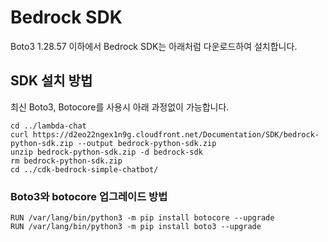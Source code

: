 # Bedrock SDK

Boto3 1.28.57 이하에서 Bedrock SDK는 아래처럼 다운로드하여 설치합니다. 

## SDK 설치 방법

최신 Boto3, Botocore를 사용시 아래 과정없이 가능합니다. 

```text
cd ../lambda-chat
curl https://d2eo22ngex1n9g.cloudfront.net/Documentation/SDK/bedrock-python-sdk.zip --output bedrock-python-sdk.zip
unzip bedrock-python-sdk.zip -d bedrock-sdk
rm bedrock-python-sdk.zip
cd ../cdk-bedrock-simple-chatbot/
```

### Boto3와 botocore 업그레이드 방법

```text
RUN /var/lang/bin/python3 -m pip install botocore --upgrade
RUN /var/lang/bin/python3 -m pip install boto3 --upgrade
```
